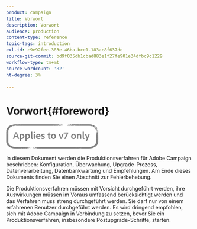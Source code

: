```yaml
---
product: campaign
title: Vorwort
description: Vorwort
audience: production
content-type: reference
topic-tags: introduction
exl-id: c9e92fec-383e-46ba-bce1-183ac8f637de
source-git-commit: bd9f035db1cbad883e1f27fe901e34dfbc9c1229
workflow-type: tm+mt
source-wordcount: '82'
ht-degree: 3%

---
```


# Vorwort{#foreword}

![](../../assets/v7-only.svg)

In diesem Dokument werden die Produktionsverfahren für Adobe Campaign beschrieben: Konfiguration, Überwachung, Upgrade-Prozess, Datenverarbeitung, Datenbankwartung und Empfehlungen. Am Ende dieses Dokuments finden Sie einen Abschnitt zur Fehlerbehebung.

Die Produktionsverfahren müssen mit Vorsicht durchgeführt werden, ihre Auswirkungen müssen im Voraus umfassend berücksichtigt werden und das Verfahren muss streng durchgeführt werden. Sie darf nur von einem erfahrenen Benutzer durchgeführt werden. Es wird dringend empfohlen, sich mit Adobe Campaign in Verbindung zu setzen, bevor Sie ein Produktionsverfahren, insbesondere Postupgrade-Schritte, starten.
